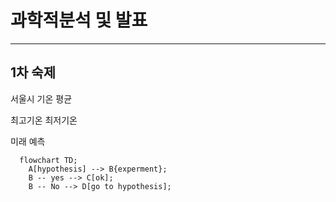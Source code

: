 # 과학적분석 및 발표
----

## 1차 숙제
서울시 기온 평균

최고기온 최저기온

미래 예측

```mermaid
  flowchart TD;
    A[hypothesis] --> B{experment};
    B -- yes --> C[ok];
    B -- No --> D[go to hypothesis];
```
